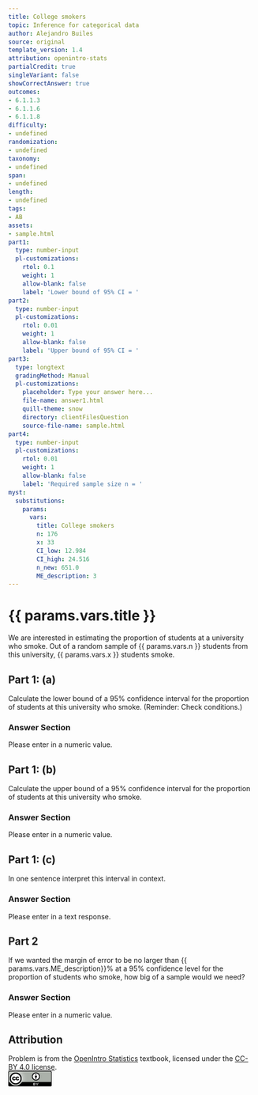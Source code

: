 ```yaml
---
title: College smokers
topic: Inference for categorical data
author: Alejandro Builes
source: original
template_version: 1.4
attribution: openintro-stats
partialCredit: true
singleVariant: false
showCorrectAnswer: true
outcomes:
- 6.1.1.3
- 6.1.1.6
- 6.1.1.8
difficulty:
- undefined
randomization:
- undefined
taxonomy:
- undefined
span:
- undefined
length:
- undefined
tags:
- AB
assets:
- sample.html
part1:
  type: number-input
  pl-customizations:
    rtol: 0.1
    weight: 1
    allow-blank: false
    label: 'Lower bound of 95% CI = '
part2:
  type: number-input
  pl-customizations:
    rtol: 0.01
    weight: 1
    allow-blank: false
    label: 'Upper bound of 95% CI = '
part3:
  type: longtext
  gradingMethod: Manual
  pl-customizations:
    placeholder: Type your answer here...
    file-name: answer1.html
    quill-theme: snow
    directory: clientFilesQuestion
    source-file-name: sample.html
part4:
  type: number-input
  pl-customizations:
    rtol: 0.01
    weight: 1
    allow-blank: false
    label: 'Required sample size n = '
myst:
  substitutions:
    params:
      vars:
        title: College smokers
        n: 176
        x: 33
        CI_low: 12.984
        CI_high: 24.516
        n_new: 651.0
        ME_description: 3
---
```

# {{ params.vars.title }}
We are interested in estimating the proportion of students at a university who smoke. Out of a random sample of {{ params.vars.n }} students from this university, {{ params.vars.x }} students smoke.

## Part 1: (a)

Calculate the lower bound of a 95% confidence interval for the proportion of students at this university who smoke. (Reminder: Check conditions.)

### Answer Section

Please enter in a numeric value.

## Part 1: (b)

Calculate the upper bound of a 95% confidence interval for the proportion of students at this university who smoke.

### Answer Section

Please enter in a numeric value.

## Part 1: (c)

In one sentence interpret this interval in context.

### Answer Section

Please enter in a text response.

## Part 2

If we wanted the margin of error to be no larger than {{ params.vars.ME_description}}% at a 95% confidence level for the proportion of students who smoke, how big of a sample would we need?

### Answer Section

Please enter in a numeric value.

## Attribution

Problem is from the [OpenIntro Statistics](https://openintro.org/book/os/) textbook, licensed under the [CC-BY 4.0 license](https://creativecommons.org/licenses/by/4.0/).<br>![Image representing the Creative Commons 4.0 BY license.](https://raw.githubusercontent.com/firasm/bits/master/by.png)